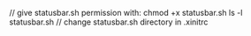 // give statusbar.sh permission with:
chmod +x statusbar.sh
ls -l statusbar.sh
// change statusbar.sh directory in .xinitrc

